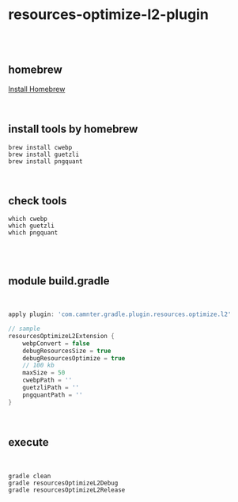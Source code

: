 # resources-optimize-l2-plugin

<br>
<br>

## homebrew

[Install Homebrew](https://brew.sh)

<br>

## install tools by homebrew

```shell
brew install cwebp
brew install guetzli
brew install pngquant
``` 
 
<br>

## check tools 

```shell
which cwebp
which guetzli
which pngquant
``` 

<br>

<br>

## module build.gradle
 
<br>
    
```gradle
apply plugin: 'com.camnter.gradle.plugin.resources.optimize.l2'

// sample
resourcesOptimizeL2Extension {
    webpConvert = false
    debugResourcesSize = true
    debugResourcesOptimize = true
    // 100 kb
    maxSize = 50
    cwebpPath = ''
    guetzliPath = ''
    pngquantPath = ''
}
```

<br>

## execute

<br>
    
```shell
gradle clean
gradle resourcesOptimizeL2Debug
gradle resourcesOptimizeL2Release
```

<br>

